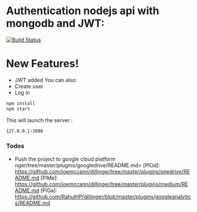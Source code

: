 # Authentication nodejs api with mongodb and JWT:

[![Build Status](https://travis-ci.org/joemccann/dillinger.svg?branch=master)](https://travis-ci.org/joemccann/dillinger)
# New Features!

  - JWT added
You can also:
  - Create user
  - Log in

```sh
npm install
npm start
```
This will launch the server :

```sh
127.0.0.1:3000
```

### Todos

 - Push the project to google cloud platform
nger/tree/master/plugins/googledrive/README.md>
   [PlOd]: <https://github.com/joemccann/dillinger/tree/master/plugins/onedrive/README.md>
   [PlMe]: <https://github.com/joemccann/dillinger/tree/master/plugins/medium/README.md>
   [PlGa]: <https://github.com/RahulHP/dillinger/blob/master/plugins/googleanalytics/README.md>

